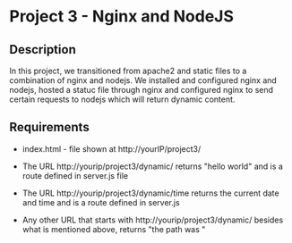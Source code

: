 # Project 3 - Nginx and NodeJS

## Description
  In this project, we transitioned from apache2 and static files to a combination of nginx and nodejs. 
  We installed and configured nginx and nodejs, hosted a statuc file through nginx and configured nginx to send certain requests to nodejs which will return dynamic content.

## Requirements
  * index.html - file shown at http://yourIP/project3/

  * The URL http://yourip/project3/dynamic/ returns "hello world" and is a route defined in server.js file

  * The URL http://yourip/project3/dynamic/time returns the current date and time and is a route defined in server.js

  * Any other URL that starts with http://yourip/project3/dynamic/ besides what is mentioned above, returns "the path was <path>"
  
  

